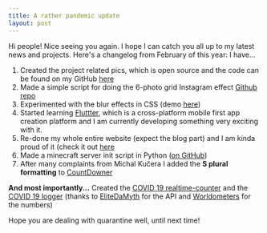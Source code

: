 ```yaml
---
title: A rather pandemic update
layout: post
---
```


Hi people!
Nice seeing you again. I hope I can catch you all up to my latest news and projects.
Here's a changelog from February of this year:
I have...
1. Created the project related pics, which is open source and the code can be found on my GitHub [here](https://github.com/filiptronicek/related-pics)
2. Made a simple script for doing the 6-photo grid Instagram effect [Github repo](https://github.com/filiptronicek/Instagram-cropper)
3. Experimented with the blur effects in CSS (demo [here](https://imageblur.now.sh/))
4. Started learning [Fluttter](https://flutter.dev/), which is a cross-platform mobile first app creation platform and I am currently developing something very exciting with it.
5. Re-done my whole entire website (expect the blog part) and I am kinda proud of it (check it out [here](https://tronicek.now.sh/)
6. Made a minecraft server init script in Python ([on GitHub](https://github.com/filiptronicek/minecraft-server))
7. After many complaints from Michal Kučera I added the **S plural formatting** to [CountDowner](https://github.com/filiptronicek/CountDowner)


**And most importantly...**
Created the [COVID 19 realtime-counter](https://coronatime.now.sh/) and the [COVID 19 logger](https://github.com/filiptronicek/corona-stats) (thanks to [EliteDaMyth](https://lmao.ninja/) for the API and [Worldometers](https://www.worldometers.info/) for the numbers)

Hope you are dealing with quarantine well,
until next time!
